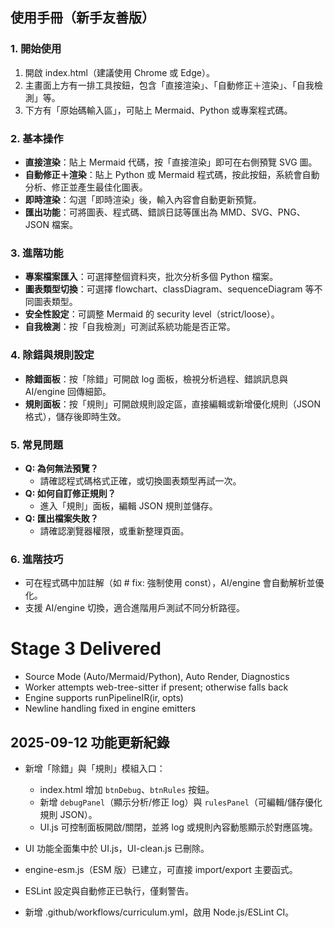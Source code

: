 ## 使用手冊（新手友善版）

### 1. 開始使用

1. 開啟 index.html（建議使用 Chrome 或 Edge）。
2. 主畫面上方有一排工具按鈕，包含「直接渲染」、「自動修正＋渲染」、「自我檢測」等。
3. 下方有「原始碼輸入區」，可貼上 Mermaid、Python 或專案程式碼。

### 2. 基本操作

- **直接渲染**：貼上 Mermaid 代碼，按「直接渲染」即可在右側預覽 SVG 圖。
- **自動修正＋渲染**：貼上 Python 或 Mermaid 程式碼，按此按鈕，系統會自動分析、修正並產生最佳化圖表。
- **即時渲染**：勾選「即時渲染」後，輸入內容會自動更新預覽。
- **匯出功能**：可將圖表、程式碼、錯誤日誌等匯出為 MMD、SVG、PNG、JSON 檔案。

### 3. 進階功能

- **專案檔案匯入**：可選擇整個資料夾，批次分析多個 Python 檔案。
- **圖表類型切換**：可選擇 flowchart、classDiagram、sequenceDiagram 等不同圖表類型。
- **安全性設定**：可調整 Mermaid 的 security level（strict/loose）。
- **自我檢測**：按「自我檢測」可測試系統功能是否正常。

### 4. 除錯與規則設定

- **除錯面板**：按「除錯」可開啟 log 面板，檢視分析過程、錯誤訊息與 AI/engine 回傳細節。
- **規則面板**：按「規則」可開啟規則設定區，直接編輯或新增優化規則（JSON 格式），儲存後即時生效。

### 5. 常見問題

- **Q: 為何無法預覽？**
	- 請確認程式碼格式正確，或切換圖表類型再試一次。
- **Q: 如何自訂修正規則？**
	- 進入「規則」面板，編輯 JSON 規則並儲存。
- **Q: 匯出檔案失敗？**
	- 請確認瀏覽器權限，或重新整理頁面。

### 6. 進階技巧

- 可在程式碼中加註解（如 # fix: 強制使用 const），AI/engine 會自動解析並優化。
- 支援 AI/engine 切換，適合進階用戶測試不同分析路徑。

# Stage 3 Delivered
- Source Mode (Auto/Mermaid/Python), Auto Render, Diagnostics
- Worker attempts web-tree-sitter if present; otherwise falls back
- Engine supports runPipelineIR(ir, opts)
- Newline handling fixed in engine emitters

## 2025-09-12 功能更新紀錄

- 新增「除錯」與「規則」模組入口：
	- index.html 增加 `btnDebug`、`btnRules` 按鈕。
	- 新增 `debugPanel`（顯示分析/修正 log）與 `rulesPanel`（可編輯/儲存優化規則 JSON）。
	- UI.js 可控制面板開啟/關閉，並將 log 或規則內容動態顯示於對應區塊。

- UI 功能全面集中於 UI.js，UI-clean.js 已刪除。

- engine-esm.js（ESM 版）已建立，可直接 import/export 主要函式。

- ESLint 設定與自動修正已執行，僅剩警告。

- 新增 .github/workflows/curriculum.yml，啟用 Node.js/ESLint CI。
